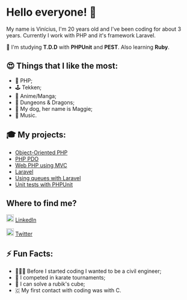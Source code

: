 # Hello everyone! 👋

My name is Vinícius, I'm 20 years old and I've been coding for about 3 years. Currently I work with PHP and it's framework Laravel.

🌱 I'm studying <b>T.D.D</b> with <b>PHPUnit</b> and <b>PEST</b>. Also learning <b>Ruby</b>.


## 😍 Things that I like the most: 
- 🐘 PHP;
- 🕹 Tekken;
- 📖 Anime/Manga;
- 🎲 Dungeons & Dragons;
- 🐶 My dog, her name is Maggie;
- 🎼 Music.


## 🎓 My projects:
- [Object-Oriented PHP](https://github.com/isnotvinicius/php_orientado_objetos)
- [PHP PDO](https://github.com/isnotvinicius/php_pdo)
- [Web PHP using MVC](https://github.com/isnotvinicius/php_web_mvc)
- [Laravel](https://github.com/isnotvinicius/laravel)
- [Using queues with Laravel](https://github.com/isnotvinicius/laravel-queues)
- [Unit tests with PHPUnit](https://github.com/isnotvinicius/php-unit)


## Where to find me?
<img src="https://image.flaticon.com/icons/svg/174/174857.svg" width="20" height="20x">  [LinkedIn](https://www.linkedin.com/in/isnotvinicius/)

<img src="https://image.flaticon.com/icons/svg/733/733579.svg" width="20px" height="20px">  [Twitter](https://www.twitter.com/isnotvinicius)

## ⚡️ Fun Facts:
- 👷🏽‍♂️ Before I started coding I wanted to be a civil engineer;
- 🥇 I competed in karate tournaments;
- 🧩 I can solve a rubik's cube;
- 🇨 My first contact with coding was with C.
